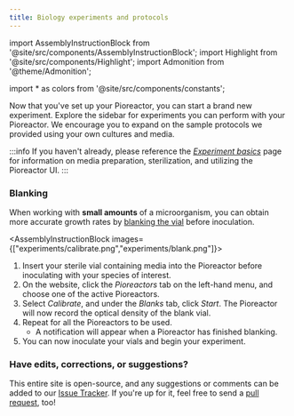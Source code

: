 ```yaml
---
title: Biology experiments and protocols
---
```


import AssemblyInstructionBlock from '@site/src/components/AssemblyInstructionBlock';
import Highlight from '@site/src/components/Highlight';
import Admonition from '@theme/Admonition';

import * as colors from '@site/src/components/constants';

Now that you've set up your Pioreactor, you can start a brand new experiment. Explore the sidebar for experiments you can perform with your Pioreactor. We encourage you to expand on the sample protocols we provided using your own cultures and media. 

:::info
If you haven't already, please reference the [_Experiment basics_](/user-guide/prepare-vial-for-cultures) page for information on media preparation, sterilization, and utilizing the Pioreactor UI. 
:::

### Blanking

When working with **small amounts** of a microorganism, you can obtain more accurate growth rates by [blanking the vial](/user-guide/od-normal-growth-rate#blanking) before inoculation.

<AssemblyInstructionBlock images={["experiments/calibrate.png","experiments/blank.png"]}>

1. Insert your sterile vial containing media into the Pioreactor before inoculating with your species of interest.
2. On the website, click the _Pioreactors_ tab on the left-hand menu, and choose one of the active Pioreactors.
3. Select _Calibrate_, and under the _Blanks_ tab, click _Start_. The Pioreactor will now record the optical density of the blank vial.
4. Repeat for all the Pioreactors to be used. 
	*	A notification will appear when a Pioreactor has finished blanking. 
6. You can now inoculate your vials and begin your experiment.

</AssemblyInstructionBlock>

### Have edits, corrections, or suggestions?

This entire site is open-source, and any suggestions or comments can be added to our [Issue Tracker](https://github.com/Pioreactor/docs.pioreactor/issues). If you're up for it, feel free to send a [pull request](https://docs.github.com/en/pull-requests/collaborating-with-pull-requests/getting-started/about-collaborative-development-models), too!


